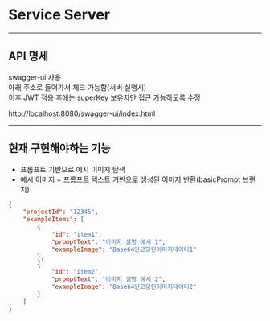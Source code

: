 # Service Server

---

## API 명세

swagger-ui 사용  
아래 주소로 들어가서 체크 가능함(서버 실행시)  
이후 JWT 적용 후에는 superKey 보유자만 접근 가능하도록 수정  

http://localhost:8080/swagger-ui/index.html  

---

## 현재 구현해야하는 기능  
- 프롬프트 기반으로 예시 이미지 탐색
- 예시 이미지 + 프롬프트 텍스트 기반으로 생성된 이미지 반환(basicPrompt 브랜치)

```json
{
    "projectId": "12345",
    "exampleItems": [
        {
            "id": "item1",
            "promptText": "이미지 설명 예시 1",
            "exampleImage": "Base64인코딩된이미지데이터1"
        },
        {
            "id": "item2",
            "promptText": "이미지 설명 예시 2",
            "exampleImage": "Base64인코딩된이미지데이터2"
        }
    ]
}
```
